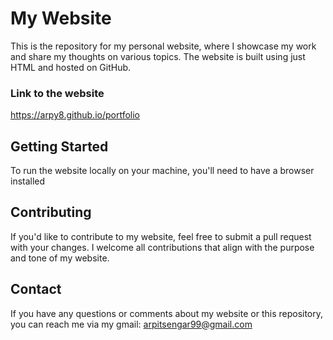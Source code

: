 # My Website
This is the repository for my personal website, where I showcase my work and share my thoughts on various topics. The website is built using just HTML and hosted on GitHub.
### Link to the website
https://arpy8.github.io/portfolio

## Getting Started
To run the website locally on your machine, you'll need to have a browser installed

## Contributing
If you'd like to contribute to my website, feel free to submit a pull request with your changes. I welcome all contributions that align with the purpose and tone of my website.

## Contact
If you have any questions or comments about my website or this repository, you can reach me via my gmail: arpitsengar99@gmail.com



